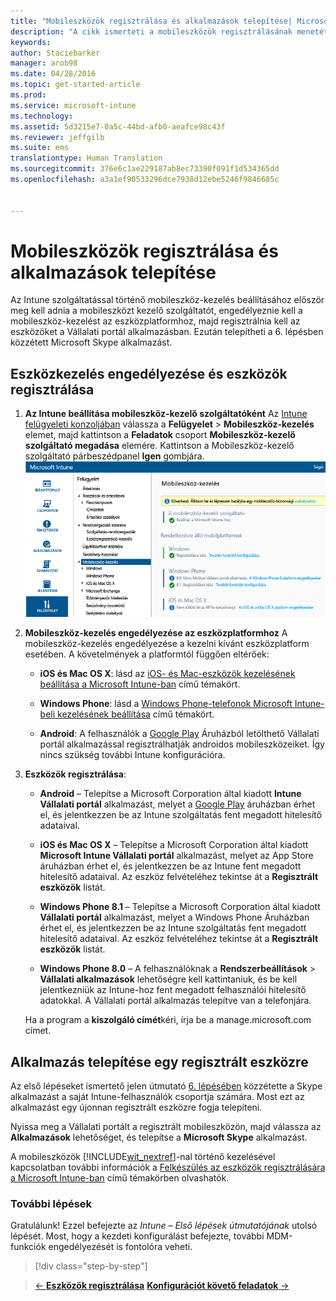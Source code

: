 ```yaml
---
title: "Mobileszközök regisztrálása és alkalmazások telepítése| Microsoft Intune"
description: "A cikk ismerteti a mobileszközök regisztrálásának menetét, valamint az alkalmazások telepítését egy Intune-ba regisztrált eszközre"
keywords: 
author: Staciebarker
manager: arob98
ms.date: 04/28/2016
ms.topic: get-started-article
ms.prod: 
ms.service: microsoft-intune
ms.technology: 
ms.assetid: 5d3215e7-0a5c-44bd-afb0-aeafce98c43f
ms.reviewer: jeffgilb
ms.suite: ems
translationtype: Human Translation
ms.sourcegitcommit: 376e6c1ae229187ab8ec73390f091f1d534365dd
ms.openlocfilehash: a3a1ef90533296dce7938d12ebe5246f9846685c


---
```


# Mobileszközök regisztrálása és alkalmazások telepítése
Az Intune szolgáltatással történő mobileszköz-kezelés beállításához először meg kell adnia a mobileszközt kezelő szolgáltatót, engedélyeznie kell a mobileszköz-kezelést az eszközplatformhoz, majd regisztrálnia kell az eszközöket a Vállalati portál alkalmazásban. Ezután telepítheti a 6. lépésben közzétett Microsoft Skype alkalmazást.

## Eszközkezelés engedélyezése és eszközök regisztrálása

1.  **Az Intune beállítása mobileszköz-kezelő szolgáltatóként** Az [Intune felügyeleti konzoljában](https://manage.microsoft.com/) válassza a **Felügyelet** > **Mobileszköz-kezelés** elemet, majd kattintson a **Feladatok** csoport **Mobileszköz-kezelő szolgáltató megadása** elemére.  Kattintson a Mobileszköz-kezelő szolgáltató párbeszédpanel **Igen** gombjára.
    ![Felügyeleti konzol. Mobileszköz-kezelés beállítása az Intune-hoz](./media/mdmAuthority.png)

2.  **Mobileszköz-kezelés engedélyezése az eszközplatformhoz** A mobileszköz-kezelés engedélyezése a kezelni kívánt eszközplatform esetében. A követelmények a platformtól függően eltérőek:

    -   **iOS és Mac OS X**: lásd az [iOS- és Mac-eszközök kezelésének beállítása a Microsoft Intune-ban](/intune/deploy-use/set-up-ios-and-mac-management-with-microsoft-intune) című témakört.

    -   **Windows Phone**: lásd a [Windows Phone-telefonok Microsoft Intune-beli kezelésének beállítása](/intune/deploy-use/set-up-windows-phone-management-with-microsoft-intune) című témakört.

    -   **Android**: A felhasználók a [Google Play](https://play.google.com/store/apps/details?id=com.skype.raider) Áruházból letölthető Vállalati portál alkalmazással regisztrálhatják androidos mobileszközeiket. Így nincs szükség további Intune konfigurációra.

3.  **Eszközök regisztrálása**:

    -   **Android** – Telepítse a Microsoft Corporation által kiadott **Intune Vállalati portál** alkalmazást, melyet a [Google Play](http://go.microsoft.com/fwlink/p/?LinkId=386612) áruházban érhet el, és jelentkezzen be az Intune szolgáltatás fent megadott hitelesítő adataival.

    -   **iOS és Mac OS X** – Telepítse a Microsoft Corporation által kiadott **Microsoft Intune Vállalati portál** alkalmazást, melyet az App Store áruházban érhet el, és jelentkezzen be az Intune fent megadott hitelesítő adataival. Az eszköz felvételéhez tekintse át a **Regisztrált eszközök** listát.

    -   **Windows Phone 8.1** – Telepítse a Microsoft Corporation által kiadott **Vállalati portál** alkalmazást, melyet a Windows Phone Áruházban érhet el, és jelentkezzen be az Intune szolgáltatás fent megadott hitelesítő adataival.  Az eszköz felvételéhez tekintse át a **Regisztrált eszközök** listát.

    -   **Windows Phone 8.0** – A felhasználóknak a **Rendszerbeállítások** &gt; **Vállalati alkalmazások** lehetőségre kell kattintaniuk, és be kell jelentkezniük az Intune-hoz fent megadott felhasználói hitelesítő adatokkal. A Vállalati portál alkalmazás telepítve van a telefonjára.

    Ha a program a **kiszolgáló címét**kéri, írja be a manage.microsoft.com címet.

## Alkalmazás telepítése egy regisztrált eszközre
Az első lépéseket ismertető jelen útmutató [6. lépésében](start-with-a-paid-subscription-to-microsoft-intune-step-6.md) közzétette a Skype alkalmazást a saját Intune-felhasználók csoportja számára. Most ezt az alkalmazást egy újonnan regisztrált eszközre fogja telepíteni.

Nyissa meg a Vállalati portált a regisztrált mobileszközön, majd válassza az **Alkalmazások** lehetőséget, és telepítse a **Microsoft Skype** alkalmazást.

A mobileszközök [!INCLUDE[wit_nextref](../includes/wit_nextref_md.md)]-nal történő kezelésével kapcsolatban további információk a [Felkészülés az eszközök regisztrálására a Microsoft Intune-ban](/intune/deploy-use/get-ready-to-enroll-devices-in-microsoft-intune) című témakörben olvashatók.


### További lépések
Gratulálunk! Ezzel befejezte az *Intune – Első lépések útmutatójának* utolsó lépését. Most, hogy a kezdeti konfigurálást befejezte, további MDM-funkciók engedélyezését is fontolóra veheti.

>[!div class="step-by-step"]

>[&larr; **Eszközök regisztrálása**](.\start-with-a-paid-subscription-to-microsoft-intune-step-8.md)     [**Konfigurációt követő feladatok** &rarr;](.\post-configuration-tasks.md)  



<!--HONumber=Jul16_HO3-->


